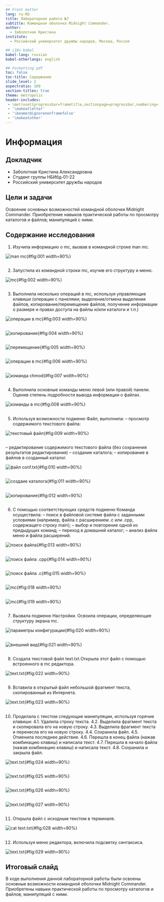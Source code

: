 ```yaml
---
## Front matter
lang: ru-RU
title: Лабораторная работа №7
subtitle: Командная оболочка Midnight Commander.
author:
  - Заболотная Кристина
institute:
  - Российский университет дружбы народов, Москва, Россия

## i18n babel
babel-lang: russian
babel-otherlangs: english

## Formatting pdf
toc: false
toc-title: Содержание
slide_level: 2
aspectratio: 169
section-titles: true
theme: metropolis
header-includes:
 - \metroset{progressbar=frametitle,sectionpage=progressbar,numbering=fraction}
 - '\makeatletter'
 - '\beamer@ignorenonframefalse'
 - '\makeatother'
---
```


# Информация

## Докладчик

  * Заболотная Кристина Александровна
  * Студент группы НБИбд-01-22
  * Российский университет дружбы народов

## Цели и задачи

Освоение основных возможностей командной оболочки Midnight Commander. Приобретение навыков практической работы по просмотру каталогов и файлов; манипуляций с ними.

## Содержание исследования

1. Изучила информацию о mc, вызвав в командной строке man mc.

![man mc](image/л71.png){#fig:001 width=90%}

##

2. Запустила из командной строки mc, изучив его структуру и меню.

![mc](image/л72.png){#fig:002 width=90%}

##

3. Выполнила несколько операций в mc, используя управляющие клавиши (операции с панелями; выделение/отмена выделения файлов, копирование/перемещение файлов, получение информации о размере и правах доступа на файлы и/или каталоги и т.п.)

![операции в mc](image/л73.png){#fig:003 width=90%}

##

![копирование](image/л74.png){#fig:004 width=90%}

##

![перемещение](image/л75.png){#fig:005 width=90%}

##

![операции в mc](image/л76.png){#fig:006 width=90%}

##

![команда chmod](image/л77.png){#fig:007 width=90%}

##

4. Выполнила основные команды меню левой (или правой) панели. Оценив степень подробности вывода информации о файлах.

![команды в mc](image/л78.png){#fig:008 width=90%}

##

5. Используя возможности подменю Файл, выполнила:
– просмотр содержимого текстового файла:

![текстовый файл](image/л79.png){#fig:009 width=90%}

##

– редактирование содержимого текстового файла (без сохранения результатов редактирования)
– создание каталога;
– копирование в файлов в созданный каталог.

![файл conf.txt](image/л710.png){#fig:010 width=90%}

##

![создаие каталога](image/л711.png){#fig:011 width=90%}

##

![копирование](image/л712.png){#fig:012 width=90%}

##

6. С помощью соответствующих средств подменю Команда осуществила:
– поиск в файловой системе файла с заданными условиями (например, файла с расширением .c или .cpp, содержащего строку main);
– выбор и повторение одной из предыдущих команд;
– переход в домашний каталог;
– анализ файла меню и файла расширений.

![поиск файла](image/л713.png){#fig:013 width=90%}

##

![поиск файла .cpp](image/л714.png){#fig:014 width=90%}

##

![поиск файла .c](image/л715.png){#fig:015 width=90%}

##

![mc](image/л718.png){#fig:018 width=90%}

##

![mc](image/л719.png){#fig:019 width=90%}

##

7. Вызвала подменю Настройки. Освоила операции, определяющие структуру экрана mc.

![параметры конфигурации](image/л720.png){#fig:020 width=90%}

##

![внешний вид](image/л721.png){#fig:021 width=90%}

##

8. Создала текстовой файл text.txt.Открыла этот файл с помощью встроенного в mc редактора.

![text.txt](image/л722.png){#fig:022 width=90%}

##

9. Вставила в открытый файл небольшой фрагмент текста, скопированный из Интернета. 

![text.txt](image/л723.png){#fig:023 width=90%}

##

10. Проделала с текстом следующие манипуляции, используя горячие клавиши:
4.1. Удалила строку текста.
4.2. Выделила фрагмент текста и скопировала его на новую строку.
4.3. Выделила фрагмент текста и перенесла его на новую строку.
4.4. Сохранила файл.
4.5. Отменила последнее действие.
4.6. Перешла в конец файла (нажав комбинацию клавиш) и написала текст.
4.7. Перешла в начало файла (нажав комбинацию клавиш) и написала текст.
4.8. Сохранила и закрыла файл.

![text.txt](image/л724.png){#fig:024 width=90%}

##

![text.txt](image/л725.png){#fig:025 width=90%}

##

![text.txt](image/л726.png){#fig:026 width=90%}

##

![text.txt](image/л727.png){#fig:027 width=90%}

##

11. Открыла файл с исходным текстом в терминале.

![cat text.txt](image/л728.png){#fig:028 width=90%}

##

12. Используя меню редактора, включила подсветку синтаксиса.

![text.txt](image/л729.png){#fig:029 width=90%}

## Итоговый слайд

В ходе выполнения данной лабораторной работы были освоены основные возможности командной оболочки Midnight Commander. Приобретены навыки практической работы по просмотру каталогов и файлов; манипуляций с ними.



